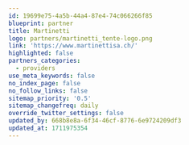 ```yaml
---
id: 19699e75-4a5b-44a4-87e4-74c066266f85
blueprint: partner
title: Martinetti
logo: partners/martinetti_tente-logo.png
link: 'https://www.martinettisa.ch/'
highlighted: false
partners_categories:
  - providers
use_meta_keywords: false
no_index_page: false
no_follow_links: false
sitemap_priority: '0.5'
sitemap_changefreq: daily
override_twitter_settings: false
updated_by: 668b8e8a-6f34-46cf-8776-6e9724209df3
updated_at: 1711975354
---
```

